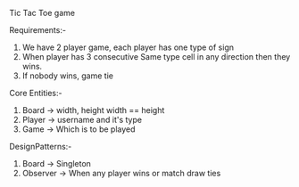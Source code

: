 Tic Tac Toe game

Requirements:-

1. We have 2 player game, each player has one type of sign
2. When player has 3 consecutive Same type cell in any direction then they wins.
3. If nobody wins, game tie

Core Entities:-

1. Board -> width, height width == height
2. Player -> username and it's type
3. Game -> Which is to be played

DesignPatterns:-

1. Board -> Singleton
2. Observer -> When any player wins or match draw ties
